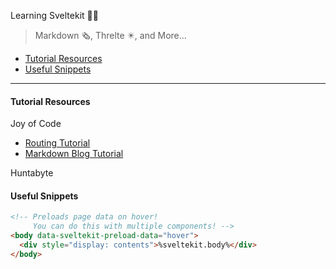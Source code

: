 <!-- prettier-ignore-start -->
Learning Sveltekit 👨‍💻
> Markdown 🗞, Threlte ✴, and More...

- [Tutorial Resources](#tutorial-resources)
- [Useful Snippets](#useful-snippets)

---

#### Tutorial Resources

Joy of Code 
- [Routing Tutorial](https://www.youtube.com/watch?v=7hXHbGj6iE0&ab_channel=JoyofCode)
- [Markdown Blog Tutorial](https://www.youtube.com/watch?v=RhScu3uqGd0)

Huntabyte

#### Useful Snippets

```html
<!-- Preloads page data on hover!
     You can do this with multiple components! -->
<body data-sveltekit-preload-data="hover">
  <div style="display: contents">%sveltekit.body%</div>
</body>
```

<!-- prettier-ignore-end -->
